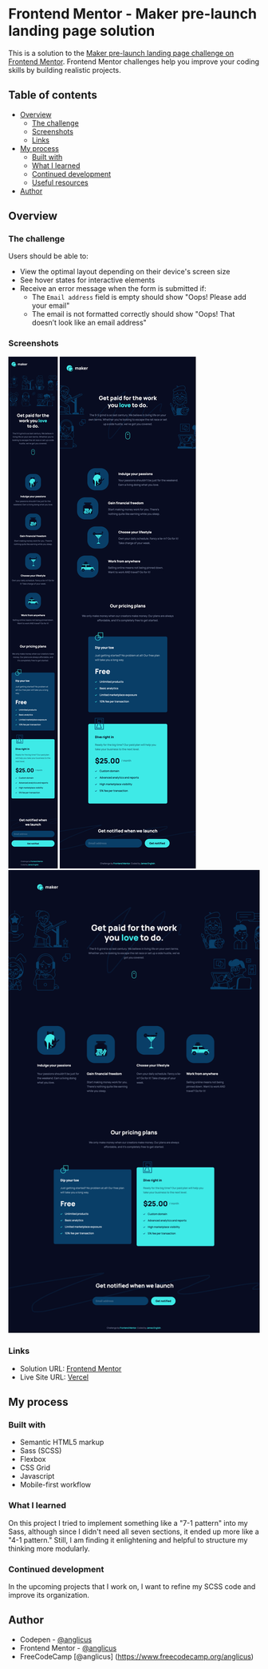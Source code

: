 # Frontend Mentor - Maker pre-launch landing page solution

This is a solution to the [Maker pre-launch landing page challenge on Frontend Mentor](https://www.frontendmentor.io/challenges/maker-prelaunch-landing-page-WVZIJtKLd). Frontend Mentor challenges help you improve your coding skills by building realistic projects. 

## Table of contents

- [Overview](#overview)
  - [The challenge](#the-challenge)
  - [Screenshots](#screenshots)
  - [Links](#links)
- [My process](#my-process)
  - [Built with](#built-with)
  - [What I learned](#what-i-learned)
  - [Continued development](#continued-development)
  - [Useful resources](#useful-resources)
- [Author](#author)

## Overview

### The challenge

Users should be able to:

- View the optimal layout depending on their device's screen size
- See hover states for interactive elements
- Receive an error message when the form is submitted if:
  - The `Email address` field is empty should show "Oops! Please add your email"
  - The email is not formatted correctly should show "Oops! That doesn’t look like an email address"

### Screenshots

![Mobile](./screenshot-mobile.png)
![Tablet](./screenshot-tablet.png)
![Desktop](./screenshot-desktop.png)

### Links

- Solution URL: [Frontend Mentor](https://www.frontendmentor.io/solutions/mobile-first-design-using-scss-flexbox-grid-G5DeK5dVt)
- Live Site URL: [Vercel](https://fem-maker-prelaunch-landing-page.vercel.app/)

## My process

### Built with

- Semantic HTML5 markup
- Sass (SCSS)
- Flexbox
- CSS Grid
- Javascript
- Mobile-first workflow

### What I learned

On this project I tried to implement something like a "7-1 pattern" into my Sass, although since I didn't need all seven sections, it ended up more like a "4-1 pattern." Still, I am finding it enlightening and helpful to structure my thinking more modularly.

### Continued development

In the upcoming projects that I work on, I want to refine my SCSS code and improve its organization.

## Author

- Codepen - [@anglicus](https://codepen.io/anglicus)
- Frontend Mentor - [@anglicus](https://www.frontendmentor.io/profile/anglicus)
- FreeCodeCamp [@anglicus] (https://www.freecodecamp.org/anglicus)
